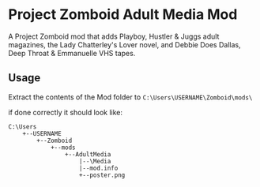# Project Zomboid Adult Media Mod

A Project Zomboid mod that adds Playboy, Hustler & Juggs adult magazines, the Lady Chatterley's Lover novel, and Debbie Does Dallas, Deep Throat & Emmanuelle VHS tapes.

## Usage

Extract the contents of the Mod folder to `C:\Users\USERNAME\Zomboid\mods\`

if done correctly it should look like:

```
C:\Users
    +--USERNAME
        +--Zomboid
            +--mods
                +--AdultMedia
                    |--\Media
                    |--mod.info
			        +--poster.png
```